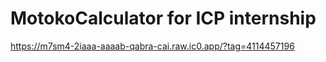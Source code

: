 # MotokoCalculator for ICP internship

[https://m7sm4-2iaaa-aaaab-qabra-cai.raw.ic0.app/?tag=4114457196
](https://m7sm4-2iaaa-aaaab-qabra-cai.raw.ic0.app/?tag=1519894265)
